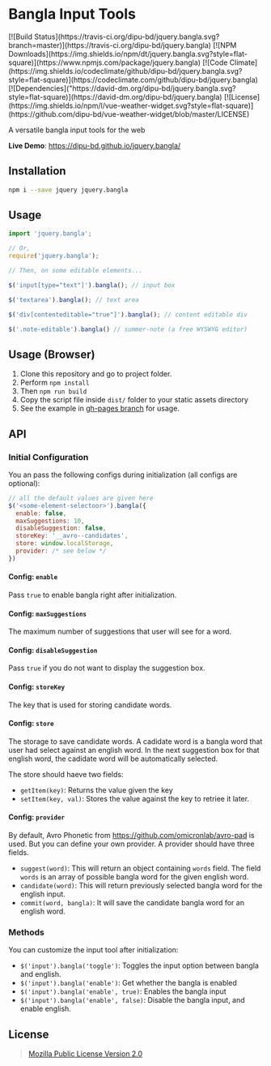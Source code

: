 # Bangla Input Tools

<p>
  [![Build Status](https://travis-ci.org/dipu-bd/jquery.bangla.svg?branch=master)](https://travis-ci.org/dipu-bd/jquery.bangla)
  [![NPM Downloads](https://img.shields.io/npm/dt/jquery.bangla.svg?style=flat-square)](https://www.npmjs.com/package/jquery.bangla)
  [![Code Climate](https://img.shields.io/codeclimate/github/dipu-bd/jquery.bangla.svg?style=flat-square)](https://codeclimate.com/github/dipu-bd/jquery.bangla)
  [![Dependencies]("https://david-dm.org/dipu-bd/jquery.bangla.svg?style=flat-square)](https://david-dm.org/dipu-bd/jquery.bangla)
  [![License](https://img.shields.io/npm/l/vue-weather-widget.svg?style=flat-square)](https://github.com/dipu-bd/vue-weather-widget/blob/master/LICENSE)
</p>

A versatile bangla input tools for the web

**Live Demo**: https://dipu-bd.github.io/jquery.bangla/ 

## Installation

```bash
npm i --save jquery jquery.bangla
```

## Usage

```javascript
import 'jquery.bangla';

// Or,
require('jquery.bangla');

// Then, on some editable elements...

$('input[type="text"]').bangla(); // input box

$('textarea').bangla(); // text area

$('div[contenteditable="true"]').bangla(); // content editable div

$('.note-editable').bangla() // summer-note (a free WYSWYG editor)
```

## Usage (Browser)

1. Clone this repository and go to project folder.
2. Perform `npm install`
3. Then `npm run build`
4. Copy the script file inside `dist/` folder to your static assets directory
5. See the example in [gh-pages branch](https://github.com/dipu-bd/jquery.bangla/blob/gh-pages/index.html) for usage.

## API

### Initial Configuration

You an pass the following configs during initialization (all configs are optional):

```javascript
// all the default values are given here
$('<some-element-selectoor>').bangla({
  enable: false,
  maxSuggestions: 10,
  disableSuggestion: false,
  storeKey: '__avro--candidates',
  store: window.localStorage,
  provider: /* see below */
})
```

#### Config: `enable`

Pass `true` to enable bangla right after initialization.

#### Config: `maxSuggestions`

The maximum number of suggestions that user will see for a word.

#### Config: `disableSuggestion`

Pass `true` if you do not want to display the suggestion box.

#### Config: `storeKey`

The key that is used for storing candidate words.

#### Config: `store`

The storage to save candidate words. A cadidate word is a bangla word that user had select against an english word. In the next suggestion box for that english word, the cadidate word will be automatically selected.

The store should haeve two fields:

- `getItem(key)`: Returns the value given the key
- `setItem(key, val)`: Stores the value against the key to retriee it later.

#### Config: `provider`

By default, Avro Phonetic from https://github.com/omicronlab/avro-pad is used. But you can define your own provider. A provider should have three fields.

- `suggest(word)`: This will return an object containing `words` field. The field `words` is an array of possible bangla word for the given english word.
- `candidate(word)`: This will return previously selected bangla word for the english input.
- `commit(word, bangla)`: It will save the candidate bangla word for an english word.

### Methods

You can customize the input tool after initialization:

- `$('input').bangla('toggle')`: Toggles the input option between bangla and english.
- `$('input').bangla('enable')`: Get whether the bangla is enabled
- `$('input').bangla('enable', true)`: Enables the bangla input
- `$('input').bangla('enable', false)`: Disable the bangla input, and enable english.

## License

> [Mozilla Public License Version 2.0](https://github.com/dipu-bd/jquery.bangla/blob/master/LICENSE)
